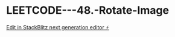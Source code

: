 # LEETCODE---48.-Rotate-Image

[Edit in StackBlitz next generation editor ⚡️](https://stackblitz.com/~/github.com/sspinit88/LEETCODE---48.-Rotate-Image)